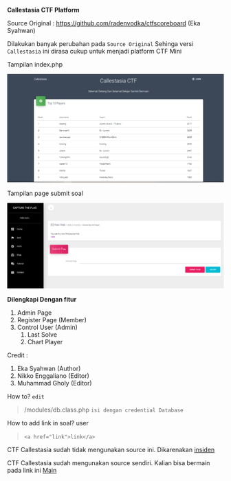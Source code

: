 **Callestasia CTF Platform**

Source Original : https://github.com/radenvodka/ctfscoreboard (Eka Syahwan)

Dilakukan banyak perubahan pada `Source Original` Sehinga versi `Callestasia` ini dirasa cukup untuk menjadi platform CTF Mini

Tampilan index.php

![Index Callestasia](/index.png)

Tampilan page submit soal

![Soal Callestasia](/soal.png)


**Dilengkapi Dengan fitur**
1. Admin Page
1. Register Page (Member)
1. Control User (Admin)
   1. Last Solve 
   1. Chart Player 
   
   
   
   
Credit :
1. Eka Syahwan (Author)
1. Nikko Enggaliano (Editor)
1. Muhammad Gholy (Editor)


How to?
`edit` 
>/modules/db.class.php
`isi dengan credential Database`

How to add link in soal? user 
>`<a href="link">link</a>`


CTF Callestasia sudah tidak mengunakan source ini. Dikarenakan [insiden](http://blog.callestasia.org/2018/05/09/sayonara-ctf-callestasia/#more-339) 

CTF Callestasia sudah mengunakan source sendiri. Kalian bisa bermain pada link ini [Main](http://ctf.callestasia.org)
